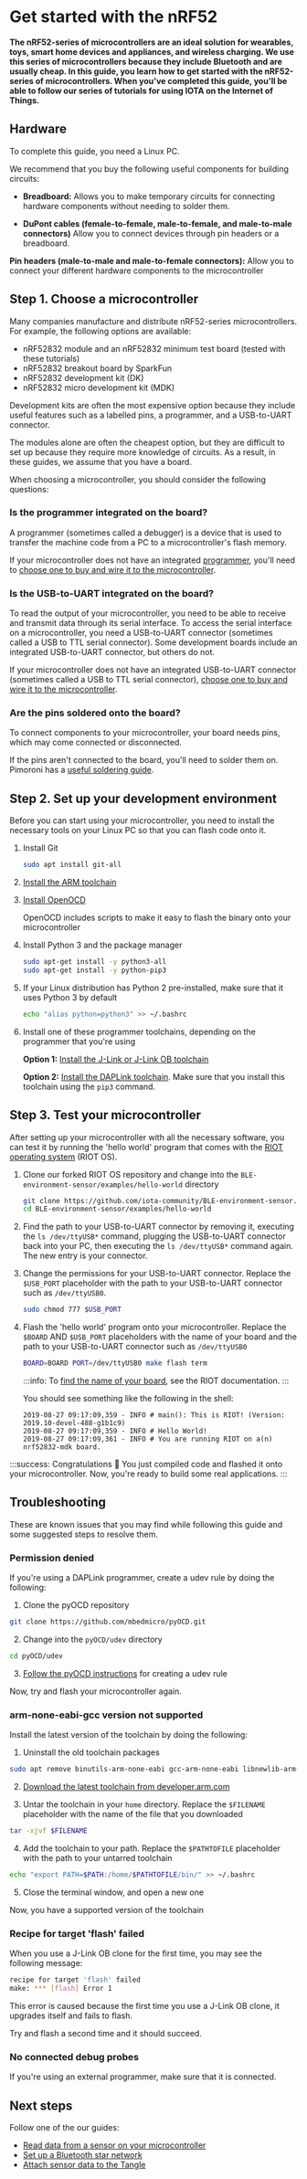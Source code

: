 # Get started with the nRF52

**The nRF52-series of microcontrollers are an ideal solution for wearables, toys, smart home devices and appliances, and wireless charging. We use this series of microcontrollers because they include Bluetooth and are usually cheap. In this guide, you learn how to get started with the nRF52-series of microcontrollers. When you've completed this guide, you'll be able to follow our series of tutorials for using IOTA on the Internet of Things.**

## Hardware

To complete this guide, you need a Linux PC.

We recommend that you buy the following useful components for building circuits:

- **Breadboard:** Allows you to make temporary circuits for connecting hardware components without needing to solder them.

- **DuPont cables (female-to-female, male-to-female, and male-to-male connectors)** Allow you to connect devices through pin headers or a breadboard.

**Pin headers (male-to-male and male-to-female connectors):** Allow you to connect your different hardware components to the microcontroller

## Step 1. Choose a microcontroller

Many companies manufacture and distribute nRF52-series microcontrollers. For example, the following options are available:

- nRF52832 module and an nRF52832 minimum test board (tested with these tutorials)
- nRF52832 breakout board by SparkFun
- nRF52832 development kit (DK)
- nRF52832 micro development kit (MDK)

Development kits are often the most expensive option because they include useful features such as a labelled pins, a programmer, and a USB-to-UART connector.

The modules alone are often the cheapest option, but they are difficult to set up because they require more knowledge of circuits. As a result, in these guides, we assume that you have a board.

When choosing a microcontroller, you should consider the following questions:

### Is the programmer integrated on the board?

A programmer (sometimes called a debugger) is a device that is used to transfer the machine code from a PC to a microcontroller's flash memory.

If your microcontroller does not have an integrated [programmer](https://www.engineersgarage.com/how-to-guides/microcontroller-programmer-burner), you'll need to [choose one to buy and wire it to the microcontroller](../setup-guides/connect-programmer.md).

### Is the USB-to-UART integrated on the board?

To read the output of your microcontroller, you need to be able to receive and transmit data through its serial interface. To access the serial interface on a microcontroller, you need a USB-to-UART connector (sometimes called a USB to TTL serial connector). Some development boards include an integrated USB-to-UART connector, but others do not.

If your microcontroller does not have an integrated USB-to-UART connector (sometimes called a USB to TTL serial connector), [choose one to buy and wire it to the microcontroller](../setup-guides/connect-to-serial-interface.md).

### Are the pins soldered onto the board?

To connect components to your microcontroller, your board needs pins, which may come connected or disconnected.

If the pins aren't connected to the board, you'll need to solder them on. Pimoroni has a [useful soldering guide](https://learn.pimoroni.com/tutorial/sandyj/the-ultimate-guide-to-soldering).

## Step 2. Set up your development environment

Before you can start using your microcontroller, you need to install the necessary tools on your Linux PC so that you can flash code onto it.

1. Install Git

    ```bash
    sudo apt install git-all
    ```

2. [Install the ARM toolchain](../setup-guides/install-arm-gcc-toolchain.md)

3. [Install OpenOCD](https://github.com/RIOT-OS/RIOT/wiki/OpenOCD)

    OpenOCD includes scripts to make it easy to flash the binary onto your microcontroller

4. Install Python 3 and the package manager

    ```bash
    sudo apt-get install -y python3-all
    sudo apt-get install -y python-pip3
    ```

5. If your Linux distribution has Python 2 pre-installed, make sure that it uses Python 3 by default

    ```bash
    echo "alias python=python3" >> ~/.bashrc
    ```

6. Install one of these programmer toolchains, depending on the programmer that you're using
 
   **Option 1:** [Install the J-Link or J-Link OB toolchain](https://gnu-mcu-eclipse.github.io/debug/jlink/install/)
    
   **Option 2:** [Install the DAPLink toolchain](https://github.com/mbedmicro/pyOCD#installing). Make sure that you install this toolchain using the `pip3` command.

## Step 3. Test your microcontroller

After setting up your microcontroller with all the necessary software, you can test it by running the 'hello world' program that comes with the [RIOT operating system](https://www.riot-os.org/) (RIOT OS).

1. Clone our forked RIOT OS repository and change into the `BLE-environment-sensor/examples/hello-world` directory

    ```bash
    git clone https://github.com/iota-community/BLE-environment-sensor.git
    cd BLE-environment-sensor/examples/hello-world
    ```

2. Find the path to your USB-to-UART connector by removing it, executing the `ls /dev/ttyUSB*` command, plugging the USB-to-UART connector back into your PC, then executing the `ls /dev/ttyUSB*` command again. The new entry is your connector.

3. Change the permissions for your USB-to-UART connector. Replace the `$USB_PORT` placeholder with the path to your USB-to-UART connector such as `/dev/ttyUSB0`.

    ```bash
    sudo chmod 777 $USB_PORT
    ```

4. Flash the 'hello world' program onto your microcontroller. Replace the `$BOARD` AND `$USB_PORT` placeholders with the name of your board and the path to your USB-to-UART connector such as `/dev/ttyUSB0`

    ```bash
    BOARD=BOARD PORT=/dev/ttyUSB0 make flash term
    ```

    :::info:
    To [find the name of your board](https://api.riot-os.org/group__boards.html), see the RIOT documentation.
    :::

    You should see something like the following in the shell:

    ```
    2019-08-27 09:17:09,359 - INFO # main(): This is RIOT! (Version: 2019.10-devel-488-g1b1c9)
    2019-08-27 09:17:09,359 - INFO # Hello World!
    2019-08-27 09:17:09,361 - INFO # You are running RIOT on a(n) nrf52832-mdk board.
    ```

:::success: Congratulations :tada:
You just compiled code and flashed it onto your microcontroller. Now, you're ready to build some real applications.
:::

## Troubleshooting

These are known issues that you may find while following this guide and some suggested steps to resolve them.

### Permission denied

If you're using a DAPLink programmer, create a udev rule by doing the following:

1. Clone the pyOCD repository

  ```bash
  git clone https://github.com/mbedmicro/pyOCD.git
  ```

2. Change into the `pyOCD/udev` directory

  ```bash
  cd pyOCD/udev
  ```

3. [Follow the pyOCD instructions](https://github.com/mbedmicro/pyOCD/tree/master/udev) for creating a udev rule

Now, try and flash your microcontroller again.

### arm-none-eabi-gcc version not supported

Install the latest version of the toolchain by doing the following:

1. Uninstall the old toolchain packages

  ```bash
  sudo apt remove binutils-arm-none-eabi gcc-arm-none-eabi libnewlib-arm-none-eabi
  ```

2. [Download the latest toolchain from developer.arm.com](https://developer.arm.com/tools-and-software/open-source-software/developer-tools/gnu-toolchain/gnu-rm/downloads)

3. Untar the toolchain in your `home` directory. Replace the `$FILENAME` placeholder with the name of the file that you downloaded

  ```bash
  tar -xjvf $FILENAME
  ```

4. Add the toolchain to your path. Replace the `$PATHTOFILE` placeholder with the path to your untarred toolchain

  ```bash
  echo "export PATH=$PATH:/home/$PATHTOFILE/bin/" >> ~/.bashrc
  ```

5. Close the terminal window, and open a new one

Now, you have a supported version of the toolchain

### Recipe for target 'flash' failed

When you use a J-Link OB clone for the first time, you may see the following message:

```bash
recipe for target 'flash' failed
make: *** [flash] Error 1
```

This error is caused because the first time you use a J-Link OB clone, it upgrades itself and fails to flash. 

Try and flash a second time and it should succeed.

### No connected debug probes

If you're using an external programmer, make sure that it is connected.

## Next steps

Follow one of the our guides:

- [Read data from a sensor on your microcontroller](../how-to-guides/read-sensor-data.md)
- [Set up a Bluetooth star network](../how-to-guides/set-up-a-bluetooth-star-network.md)
- [Attach sensor data to the Tangle](../iota-projects/run-an-environment-to-tangle-app.md)
    
    